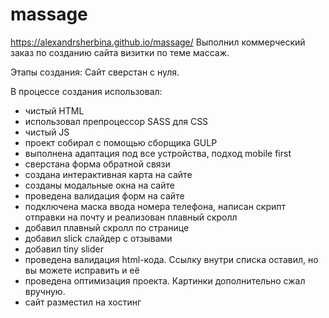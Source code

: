 # massage
 https://alexandrsherbina.github.io/massage/
Выполнил коммерческий заказ по созданию сайта визитки по теме массаж.


Этапы создания: 
Сайт сверстан с нуля.

В процессе создания использовал: 
- чистый HTML 
- использовал препроцессор SASS для CSS
- чистый JS
- проект собирал с помощью сборщика GULP 
- выполнена адаптация под все устройства, подход mobile first
- сверстана форма обратной связи
- создана интерактивная карта на сайте
- созданы модальные окна на сайте
- проведена валидация форм на сайте
- подключена маска ввода номера телефона, написан скрипт отправки на почту и реализован плавный скролл
- добавил плавный скролл по странице
- добавил slick слайдер с отзывами
- добавил tiny slider
- проведена валидация html-кода. Ссылку внутри списка оставил, но вы можете исправить и её
- проведена оптимизация проекта. Картинки дополнительно сжал вручную.
- сайт разместил на хостинг

